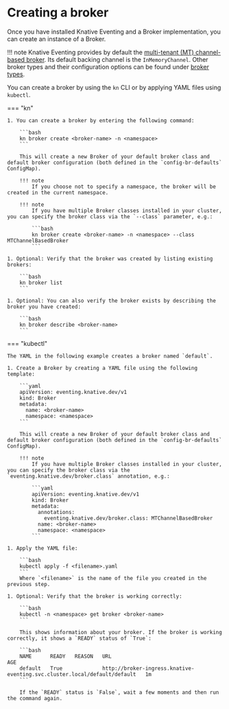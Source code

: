 # Creating a broker

Once you have installed Knative Eventing and a Broker implementation, you can create an instance of a Broker.

!!! note
    Knative Eventing provides by default the [multi-tenant (MT) channel-based broker](./broker-types/mt-channel-based-broker/README.md). Its default backing channel is the `InMemoryChannel`. Other broker types and their configuration options can be found under [broker types](./broker-types/README.md).

You can create a broker by using the `kn` CLI or by applying YAML files using `kubectl`.

=== "kn"

    1. You can create a broker by entering the following command:

        ```bash
        kn broker create <broker-name> -n <namespace>
        ```
 
        This will create a new Broker of your default broker class and default broker configuration (both defined in the `config-br-defaults` ConfigMap).
 
        !!! note
            If you choose not to specify a namespace, the broker will be created in the current namespace.
 
        !!! note
            If you have multiple Broker classes installed in your cluster, you can specify the broker class via the `--class` parameter, e.g.:
 
            ```bash
            kn broker create <broker-name> -n <namespace> --class MTChannelBasedBroker
            ```

    1. Optional: Verify that the broker was created by listing existing brokers:

        ```bash
        kn broker list
        ```

    1. Optional: You can also verify the broker exists by describing the broker you have created:

        ```bash
        kn broker describe <broker-name>
        ```

=== "kubectl"

    The YAML in the following example creates a broker named `default`.

    1. Create a Broker by creating a YAML file using the following template:

        ```yaml
        apiVersion: eventing.knative.dev/v1
        kind: Broker
        metadata:
          name: <broker-name>
          namespace: <namespace>
        ```
 
        This will create a new Broker of your default broker class and default broker configuration (both defined in the `config-br-defaults` ConfigMap).
 
        !!! note
            If you have multiple Broker classes installed in your cluster, you can specify the broker class via the `eventing.knative.dev/broker.class` annotation, e.g.:
 
            ```yaml
            apiVersion: eventing.knative.dev/v1
            kind: Broker
            metadata:
              annotations:
                eventing.knative.dev/broker.class: MTChannelBasedBroker
              name: <broker-name>
              namespace: <namespace>
            ```

    1. Apply the YAML file:

        ```bash
        kubectl apply -f <filename>.yaml
        ```
        Where `<filename>` is the name of the file you created in the previous step.

    1. Optional: Verify that the broker is working correctly:

        ```bash
        kubectl -n <namespace> get broker <broker-name>
        ```
 
        This shows information about your broker. If the broker is working correctly, it shows a `READY` status of `True`:
 
        ```bash
        NAME      READY   REASON   URL                                                                        AGE
        default   True             http://broker-ingress.knative-eventing.svc.cluster.local/default/default   1m
        ```
 
        If the `READY` status is `False`, wait a few moments and then run the command again.
